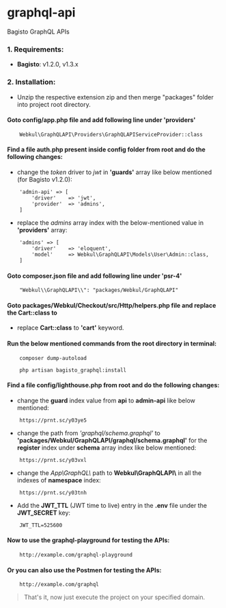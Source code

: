 # graphql-api

Bagisto GraphQL APIs


### 1. Requirements:

* **Bagisto**: v1.2.0, v1.3.x


### 2. Installation:

* Unzip the respective extension zip and then merge "packages" folder into project root directory.

#### Goto config/app.php file and add following line under 'providers'

~~~
    Webkul\GraphQLAPI\Providers\GraphQLAPIServiceProvider::class
~~~

#### Find a file auth.php present inside config folder from root and do the following changes:

* change the *token* driver to *jwt* in **'guards'** array like below mentioned (for Bagisto v1.2.0):

~~~
    'admin-api' => [
        'driver'    => 'jwt',
        'provider'  => 'admins',
    ]
~~~

* replace the *admins* array index with the below-mentioned value in **'providers'** array:

~~~
    'admins' => [
        'driver'    => 'eloquent',
        'model'     => Webkul\GraphQLAPI\Models\User\Admin::class,
    ]
~~~

#### Goto composer.json file and add following line under 'psr-4'

~~~
    "Webkul\\GraphQLAPI\\": "packages/Webkul/GraphQLAPI"
~~~

#### Goto packages/Webkul/Checkout/src/Http/helpers.php file and replace the Cart::class to

* replace **Cart::class** to **'cart'** keyword.


#### Run the below mentioned commands from the root directory in terminal:

~~~
    composer dump-autoload
~~~
~~~
    php artisan bagisto_graphql:install
~~~

#### Find a file config/lighthouse.php from root and do the following changes:

* change the **guard** index value from **api** to **admin-api** like below mentioned:

~~~
    https://prnt.sc/y03ye5
~~~

* change the path from *'graphql/schema.graphql'* to **'packages/Webkul/GraphQLAPI/graphql/schema.graphql'** for the **register** index under **schema** array index like below mentioned:

~~~
    https://prnt.sc/y03vxl
~~~

* change the *App\\GraphQL\\* path to **Webkul\\GraphQLAPI\\** in all the indexes of **namespace** index:

~~~
    https://prnt.sc/y03tnh
~~~

* Add the **JWT_TTL** (JWT time to live) entry in the **.env** file under the **JWT_SECRET** key:

~~~
    JWT_TTL=525600
~~~

#### Now to use the graphql-playground for testing the APIs:

~~~
    http://example.com/graphql-playground
~~~

#### Or you can also use the Postmen for testing the APIs:

~~~
    http://example.com/graphql
~~~
> That's it, now just execute the project on your specified domain.
